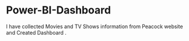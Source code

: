 # Power-BI-Dashboard
I have collected Movies and TV Shows information from Peacock website and Created Dashboard .
